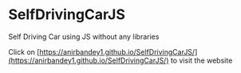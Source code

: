 # SelfDrivingCarJS
Self Driving Car using JS without any libraries

Click on [https://anirbandey1.github.io/SelfDrivingCarJS/](https://anirbandey1.github.io/SelfDrivingCarJS/)
to visit the website
